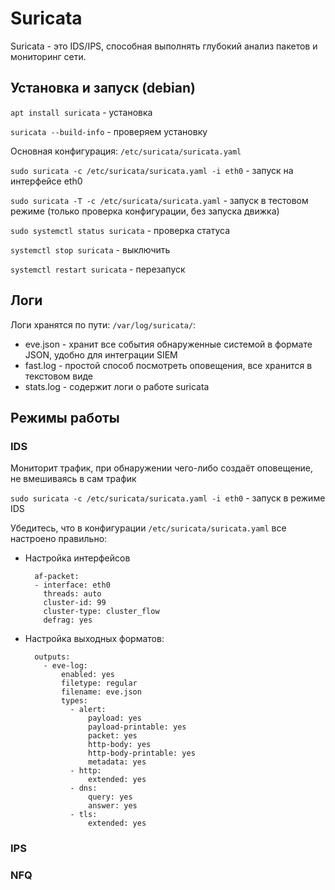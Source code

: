 # Suricata

Suricata - это IDS/IPS, способная выполнять глубокий анализ пакетов и мониторинг сети.

## Установка и запуск (debian)

`apt install suricata` - установка

`suricata --build-info` - проверяем установку

Основная конфигурация: `/etc/suricata/suricata.yaml`

`sudo suricata -c /etc/suricata/suricata.yaml -i eth0` - запуск на интерфейсе eth0

`sudo suricata -T -c /etc/suricata/suricata.yaml` - запуск в тестовом режиме (только проверка конфигурации, без запуска движка)

`sudo systemctl status suricata` - проверка статуса

`systemctl stop suricata` - выключить

`systemctl restart suricata` - перезапуск

## Логи

Логи хранятся по пути: `/var/log/suricata/`:

- eve.json - хранит все события обнаруженные системой в формате JSON, удобно для интеграции SIEM
- fast.log - простой способ посмотреть оповещения, все хранится в текстовом виде
- stats.log - содержит логи о работе suricata

## Режимы работы
### IDS
Мониторит трафик, при обнаружении чего-либо создаёт оповещение, не вмешиваясь в сам трафик

`sudo suricata -c /etc/suricata/suricata.yaml -i eth0` - запуск в режиме IDS

Убедитесь, что в конфигурации `/etc/suricata/suricata.yaml` все настроено правильно:

- Настройка интерфейсов
  ```
    af-packet:
    - interface: eth0
      threads: auto
      cluster-id: 99
      cluster-type: cluster_flow
      defrag: yes
  ```
- Настройка выходных форматов:
  ```
    outputs:
      - eve-log:
          enabled: yes
          filetype: regular
          filename: eve.json
          types:
            - alert:
                payload: yes
                payload-printable: yes
                packet: yes
                http-body: yes
                http-body-printable: yes
                metadata: yes
            - http:
                extended: yes
            - dns:
                query: yes
                answer: yes
            - tls:
                extended: yes
  ```
### IPS
### NFQ
